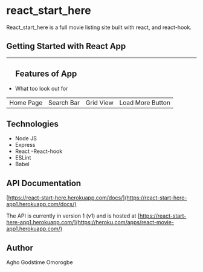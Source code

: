 # react_start_here
React_start_here is a full movie listing site built with react, and react-hook.

<h2>Getting Started with React App</h2>

<hr>

<table>
<ul>
  <h2>Features of App</h2>
  <li>What too look out for</li>
  <td>Home Page</td>
  <td>Search Bar</td>
  <td>Grid View</td>
  <td>Load More Button</td>
  </tr>
</ul>
</table>


## Technologies

- Node JS
- Express
- React
-React-hook
- ESLint
- Babel


## API Documentation

[https://react-start-here.herokuapp.com/docs/](https://react-start-here-app1.herokuapp.com/docs/)

The API is currently in version 1 (v1) and is hosted at
[https://react-start-here-app1.herokuapp.com/](https://heroku.com/apps/react-movie-app1.herokuapp.com/)

## Author

Agho Godstime Omorogbe
